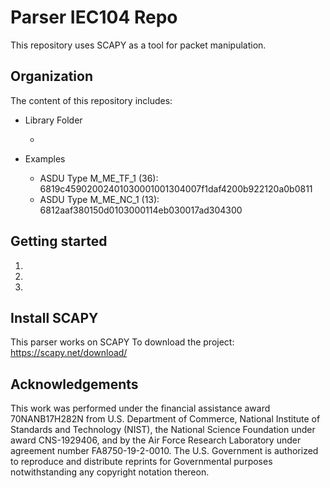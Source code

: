 # Parser IEC104 Repo
This repository uses SCAPY as a tool for packet manipulation. 
  
## Organization
The content of this repository includes:

* Library Folder
  * <text>
  
* Examples
  * ASDU Type M_ME_TF_1 (36): 6819c45902002401030001001304007f1daf4200b922120a0b0811
  * ASDU Type M_ME_NC_1 (13): 6812aaf380150d0103000114eb030017ad304300
  
## Getting started
1. <text>
2. <text>
3. <text>

## Install SCAPY
  This parser works on SCAPY
  To download the project: https://scapy.net/download/
  
## Acknowledgements
This work was performed under the financial assistance award 70NANB17H282N from U.S. Department of Commerce, National Institute of Standards and Technology (NIST),  the National Science Foundation under award CNS-1929406, and by the Air Force Research Laboratory under agreement number FA8750-19-2-0010. The U.S. Government is authorized to reproduce and distribute reprints for Governmental purposes notwithstanding any copyright notation thereon.
  
